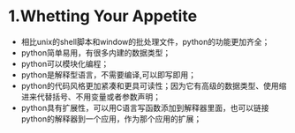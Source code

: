 # 1.Whetting Your Appetite

- 相比unix的shell脚本和window的批处理文件，python的功能更加齐全；
- python简单易用，有很多内建的数据类型；
- python可以模块化编程；
- python是解释型语言，不需要编译,可以即写即用；
- python的代码风格更加紧凑和更具可读性；因为它有高级的数据类型、使用缩进来代替括号、不用变量或者参数声明；
- python具有扩展性，可以用C语言写函数添加到解释器里面，也可以链接python的解释器到一个应用，作为那个应用的扩展；